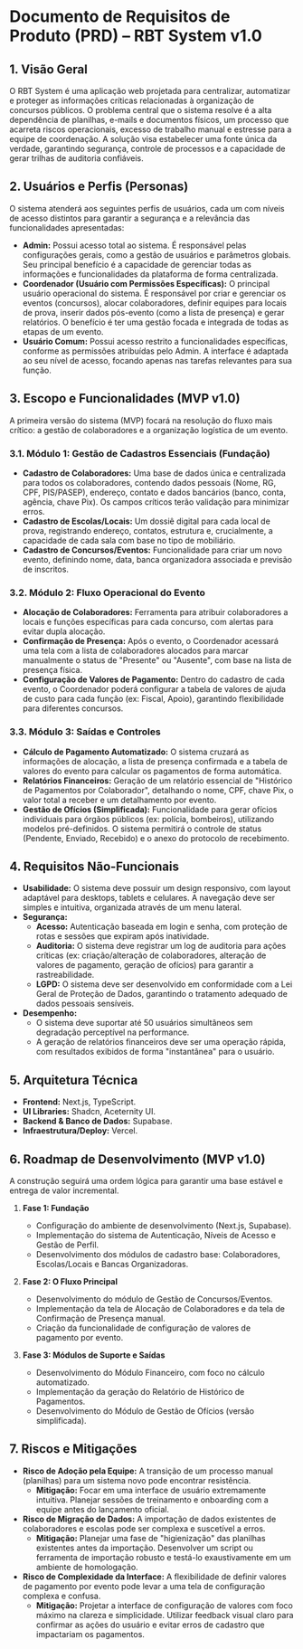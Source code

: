 # **Documento de Requisitos de Produto (PRD) – RBT System v1.0**

## **1. Visão Geral**

O RBT System é uma aplicação web projetada para centralizar, automatizar e proteger as informações críticas relacionadas à organização de concursos públicos. O problema central que o sistema resolve é a alta dependência de planilhas, e-mails e documentos físicos, um processo que acarreta riscos operacionais, excesso de trabalho manual e estresse para a equipe de coordenação. A solução visa estabelecer uma fonte única da verdade, garantindo segurança, controle de processos e a capacidade de gerar trilhas de auditoria confiáveis.

## **2. Usuários e Perfis (Personas)**

O sistema atenderá aos seguintes perfis de usuários, cada um com níveis de acesso distintos para garantir a segurança e a relevância das funcionalidades apresentadas:

* **Admin:** Possui acesso total ao sistema. É responsável pelas configurações gerais, como a gestão de usuários e parâmetros globais. Seu principal benefício é a capacidade de gerenciar todas as informações e funcionalidades da plataforma de forma centralizada.
* **Coordenador (Usuário com Permissões Específicas):** O principal usuário operacional do sistema. É responsável por criar e gerenciar os eventos (concursos), alocar colaboradores, definir equipes para locais de prova, inserir dados pós-evento (como a lista de presença) e gerar relatórios. O benefício é ter uma gestão focada e integrada de todas as etapas de um evento.
* **Usuário Comum:** Possui acesso restrito a funcionalidades específicas, conforme as permissões atribuídas pelo Admin. A interface é adaptada ao seu nível de acesso, focando apenas nas tarefas relevantes para sua função.

## **3. Escopo e Funcionalidades (MVP v1.0)**

A primeira versão do sistema (MVP) focará na resolução do fluxo mais crítico: a gestão de colaboradores e a organização logística de um evento.

### **3.1. Módulo 1: Gestão de Cadastros Essenciais (Fundação)**

* **Cadastro de Colaboradores:** Uma base de dados única e centralizada para todos os colaboradores, contendo dados pessoais (Nome, RG, CPF, PIS/PASEP), endereço, contato e dados bancários (banco, conta, agência, chave Pix). Os campos críticos terão validação para minimizar erros.
* **Cadastro de Escolas/Locais:** Um dossiê digital para cada local de prova, registrando endereço, contatos, estrutura e, crucialmente, a capacidade de cada sala com base no tipo de mobiliário.
* **Cadastro de Concursos/Eventos:** Funcionalidade para criar um novo evento, definindo nome, data, banca organizadora associada e previsão de inscritos.

### **3.2. Módulo 2: Fluxo Operacional do Evento**

* **Alocação de Colaboradores:** Ferramenta para atribuir colaboradores a locais e funções específicas para cada concurso, com alertas para evitar dupla alocação.
* **Confirmação de Presença:** Após o evento, o Coordenador acessará uma tela com a lista de colaboradores alocados para marcar manualmente o status de "Presente" ou "Ausente", com base na lista de presença física.
* **Configuração de Valores de Pagamento:** Dentro do cadastro de cada evento, o Coordenador poderá configurar a tabela de valores de ajuda de custo para cada função (ex: Fiscal, Apoio), garantindo flexibilidade para diferentes concursos.

### **3.3. Módulo 3: Saídas e Controles**

* **Cálculo de Pagamento Automatizado:** O sistema cruzará as informações de alocação, a lista de presença confirmada e a tabela de valores do evento para calcular os pagamentos de forma automática.
* **Relatórios Financeiros:** Geração de um relatório essencial de "Histórico de Pagamentos por Colaborador", detalhando o nome, CPF, chave Pix, o valor total a receber e um detalhamento por evento.
* **Gestão de Ofícios (Simplificada):** Funcionalidade para gerar ofícios individuais para órgãos públicos (ex: polícia, bombeiros), utilizando modelos pré-definidos. O sistema permitirá o controle de status (Pendente, Enviado, Recebido) e o anexo do protocolo de recebimento.

## **4. Requisitos Não-Funcionais**

* **Usabilidade:** O sistema deve possuir um design responsivo, com layout adaptável para desktops, tablets e celulares. A navegação deve ser simples e intuitiva, organizada através de um menu lateral.
* **Segurança:**
  * **Acesso:** Autenticação baseada em login e senha, com proteção de rotas e sessões que expiram após inatividade.
  * **Auditoria:** O sistema deve registrar um log de auditoria para ações críticas (ex: criação/alteração de colaboradores, alteração de valores de pagamento, geração de ofícios) para garantir a rastreabilidade.
  * **LGPD:** O sistema deve ser desenvolvido em conformidade com a Lei Geral de Proteção de Dados, garantindo o tratamento adequado de dados pessoais sensíveis.
* **Desempenho:**
  * O sistema deve suportar até 50 usuários simultâneos sem degradação perceptível na performance.
  * A geração de relatórios financeiros deve ser uma operação rápida, com resultados exibidos de forma "instantânea" para o usuário.

## **5. Arquitetura Técnica**

* **Frontend:** Next.js, TypeScript.
* **UI Libraries:** Shadcn, Aceternity UI.
* **Backend & Banco de Dados:** Supabase.
* **Infraestrutura/Deploy:** Vercel.

## **6. Roadmap de Desenvolvimento (MVP v1.0)**

A construção seguirá uma ordem lógica para garantir uma base estável e entrega de valor incremental.

1. **Fase 1: Fundação**
    * Configuração do ambiente de desenvolvimento (Next.js, Supabase).
    * Implementação do sistema de Autenticação, Níveis de Acesso e Gestão de Perfil.
    * Desenvolvimento dos módulos de cadastro base: Colaboradores, Escolas/Locais e Bancas Organizadoras.

2. **Fase 2: O Fluxo Principal**
    * Desenvolvimento do módulo de Gestão de Concursos/Eventos.
    * Implementação da tela de Alocação de Colaboradores e da tela de Confirmação de Presença manual.
    * Criação da funcionalidade de configuração de valores de pagamento por evento.

3. **Fase 3: Módulos de Suporte e Saídas**
    * Desenvolvimento do Módulo Financeiro, com foco no cálculo automatizado.
    * Implementação da geração do Relatório de Histórico de Pagamentos.
    * Desenvolvimento do Módulo de Gestão de Ofícios (versão simplificada).

## **7. Riscos e Mitigações**

* **Risco de Adoção pela Equipe:** A transição de um processo manual (planilhas) para um sistema novo pode encontrar resistência.
  * **Mitigação:** Focar em uma interface de usuário extremamente intuitiva. Planejar sessões de treinamento e onboarding com a equipe antes do lançamento oficial.
* **Risco de Migração de Dados:** A importação de dados existentes de colaboradores e escolas pode ser complexa e suscetível a erros.
  * **Mitigação:** Planejar uma fase de "higienização" das planilhas existentes antes da importação. Desenvolver um script ou ferramenta de importação robusto e testá-lo exaustivamente em um ambiente de homologação.
* **Risco de Complexidade da Interface:** A flexibilidade de definir valores de pagamento por evento pode levar a uma tela de configuração complexa e confusa.
  * **Mitigação:** Projetar a interface de configuração de valores com foco máximo na clareza e simplicidade. Utilizar feedback visual claro para confirmar as ações do usuário e evitar erros de cadastro que impactariam os pagamentos.
